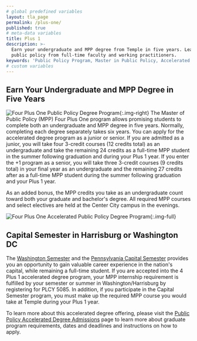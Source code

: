 ```yaml
---
# global predefined variables
layout: tla_page
permalink: /plus-one/
published: true
# meta-data variables
title: Plus 1
description: >-
  Earn your undergraduate and MPP degree from Temple in five years. Learn about
  public policy from full-time faculty and working practitioners.
keywords: 'Public Policy Program, Master in Public Policy, Accelerated Degree Program, Four Plus One Program'
# custom variables
---
```

## Earn Your Undergraduate and MPP Degree in Five Years
![Four Plus One Public Policy Degree Program]({{site.baseurl}}/media/mpp-accelerated-degree-program-temple.png){:.img-right}
The Master of Public Policy (MPP) Four Plus One program allows promising students to complete both an undergraduate and MPP degree in five years. Normally, completing each degree separately takes six years. You can apply for the accelerated degree program as a junior or senior. If you are admitted as a junior, you will take four 3-credit courses (12 credits total) as an undergraduate and take the remaining 24 credits as a full-time MPP student in the summer following graduation and during your Plus 1 year. If you enter the +1 program as a senior, you will take three 3-credit courses (9 credits total) in your final year as an undergraduate and the remaining 27 credits after as a full-time MPP student during the summer following graduation and your Plus 1 year.

As an added bonus, the MPP credits you take as an undergraduate count toward both your graduate and bachelor's degree. All required MPP courses and select electives are held at the Center City campus in the evenings.

![Four Plus One Accelerated Public Policy Degree Program]({{site.baseurl}}/media/four-plus-one-schedule.PNG){:.img-full}

## Capital Semester in Harrisburg or Washington DC
The [Washington Semester](http://www.cla.temple.edu/ipa/the-washington-semester/) and the [Pennsylvania Capital Semester](http://www.cla.temple.edu/ipa/about/the-pennsylvania-capital-semester/) provides you an opportunity to gain valuable career experience in the nation's capital, while remaining a full-time student. If you are accepted into the 4 Plus 1 accelerated degree program, your MPP internship requirement is fulfilled by your semester or summer in Washington/Harrisburg by registering for PLCY 5085. In addition, if you participate in the Capital Semester program, you must make up the required MPP course you would take at Temple during your Plus 1 year.

To learn more about this accelerated degree offering, please visit the [Public Policy Accelerated Degree Admissions](https://liberalarts.temple.edu/ba-political-science-ms-public-policy) page to learn more about graduate program requirements, dates and deadlines and instructions on how to apply.
